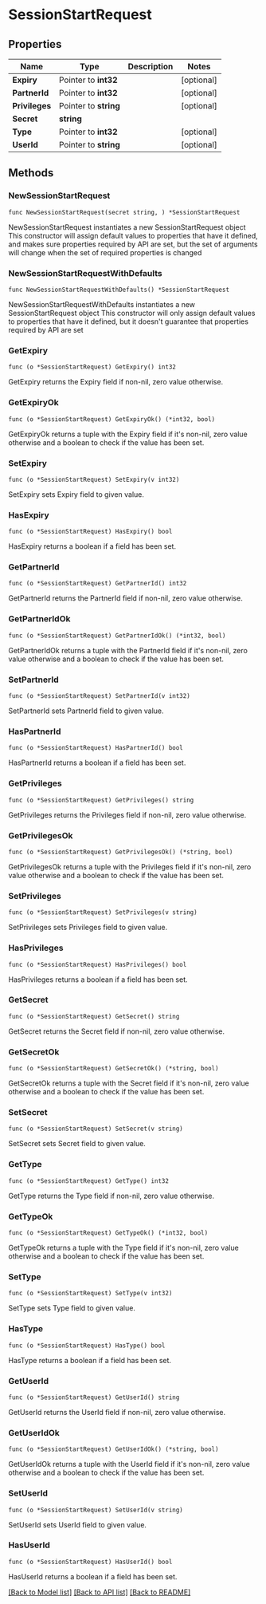 # SessionStartRequest

## Properties

Name | Type | Description | Notes
------------ | ------------- | ------------- | -------------
**Expiry** | Pointer to **int32** |  | [optional] 
**PartnerId** | Pointer to **int32** |  | [optional] 
**Privileges** | Pointer to **string** |  | [optional] 
**Secret** | **string** |  | 
**Type** | Pointer to **int32** |  | [optional] 
**UserId** | Pointer to **string** |  | [optional] 

## Methods

### NewSessionStartRequest

`func NewSessionStartRequest(secret string, ) *SessionStartRequest`

NewSessionStartRequest instantiates a new SessionStartRequest object
This constructor will assign default values to properties that have it defined,
and makes sure properties required by API are set, but the set of arguments
will change when the set of required properties is changed

### NewSessionStartRequestWithDefaults

`func NewSessionStartRequestWithDefaults() *SessionStartRequest`

NewSessionStartRequestWithDefaults instantiates a new SessionStartRequest object
This constructor will only assign default values to properties that have it defined,
but it doesn't guarantee that properties required by API are set

### GetExpiry

`func (o *SessionStartRequest) GetExpiry() int32`

GetExpiry returns the Expiry field if non-nil, zero value otherwise.

### GetExpiryOk

`func (o *SessionStartRequest) GetExpiryOk() (*int32, bool)`

GetExpiryOk returns a tuple with the Expiry field if it's non-nil, zero value otherwise
and a boolean to check if the value has been set.

### SetExpiry

`func (o *SessionStartRequest) SetExpiry(v int32)`

SetExpiry sets Expiry field to given value.

### HasExpiry

`func (o *SessionStartRequest) HasExpiry() bool`

HasExpiry returns a boolean if a field has been set.

### GetPartnerId

`func (o *SessionStartRequest) GetPartnerId() int32`

GetPartnerId returns the PartnerId field if non-nil, zero value otherwise.

### GetPartnerIdOk

`func (o *SessionStartRequest) GetPartnerIdOk() (*int32, bool)`

GetPartnerIdOk returns a tuple with the PartnerId field if it's non-nil, zero value otherwise
and a boolean to check if the value has been set.

### SetPartnerId

`func (o *SessionStartRequest) SetPartnerId(v int32)`

SetPartnerId sets PartnerId field to given value.

### HasPartnerId

`func (o *SessionStartRequest) HasPartnerId() bool`

HasPartnerId returns a boolean if a field has been set.

### GetPrivileges

`func (o *SessionStartRequest) GetPrivileges() string`

GetPrivileges returns the Privileges field if non-nil, zero value otherwise.

### GetPrivilegesOk

`func (o *SessionStartRequest) GetPrivilegesOk() (*string, bool)`

GetPrivilegesOk returns a tuple with the Privileges field if it's non-nil, zero value otherwise
and a boolean to check if the value has been set.

### SetPrivileges

`func (o *SessionStartRequest) SetPrivileges(v string)`

SetPrivileges sets Privileges field to given value.

### HasPrivileges

`func (o *SessionStartRequest) HasPrivileges() bool`

HasPrivileges returns a boolean if a field has been set.

### GetSecret

`func (o *SessionStartRequest) GetSecret() string`

GetSecret returns the Secret field if non-nil, zero value otherwise.

### GetSecretOk

`func (o *SessionStartRequest) GetSecretOk() (*string, bool)`

GetSecretOk returns a tuple with the Secret field if it's non-nil, zero value otherwise
and a boolean to check if the value has been set.

### SetSecret

`func (o *SessionStartRequest) SetSecret(v string)`

SetSecret sets Secret field to given value.


### GetType

`func (o *SessionStartRequest) GetType() int32`

GetType returns the Type field if non-nil, zero value otherwise.

### GetTypeOk

`func (o *SessionStartRequest) GetTypeOk() (*int32, bool)`

GetTypeOk returns a tuple with the Type field if it's non-nil, zero value otherwise
and a boolean to check if the value has been set.

### SetType

`func (o *SessionStartRequest) SetType(v int32)`

SetType sets Type field to given value.

### HasType

`func (o *SessionStartRequest) HasType() bool`

HasType returns a boolean if a field has been set.

### GetUserId

`func (o *SessionStartRequest) GetUserId() string`

GetUserId returns the UserId field if non-nil, zero value otherwise.

### GetUserIdOk

`func (o *SessionStartRequest) GetUserIdOk() (*string, bool)`

GetUserIdOk returns a tuple with the UserId field if it's non-nil, zero value otherwise
and a boolean to check if the value has been set.

### SetUserId

`func (o *SessionStartRequest) SetUserId(v string)`

SetUserId sets UserId field to given value.

### HasUserId

`func (o *SessionStartRequest) HasUserId() bool`

HasUserId returns a boolean if a field has been set.


[[Back to Model list]](../README.md#documentation-for-models) [[Back to API list]](../README.md#documentation-for-api-endpoints) [[Back to README]](../README.md)


